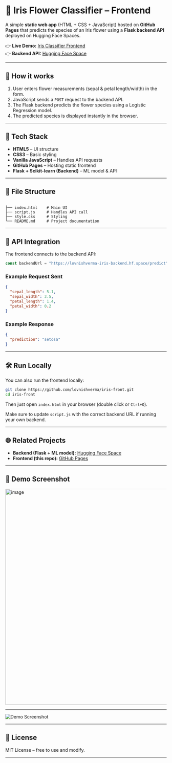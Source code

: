 # 🌸 Iris Flower Classifier – Frontend

A simple **static web app** (HTML + CSS + JavaScript) hosted on **GitHub Pages** that predicts the species of an Iris flower using a **Flask backend API** deployed on Hugging Face Spaces.  

👉 **Live Demo:** [Iris Classifier Frontend](https://lovnishverma.github.io/iris-front/)  
👉 **Backend API:** [Hugging Face Space](https://huggingface.co/spaces/lovnishverma/iris-backend)

---

## 🚀 How it works

1. User enters flower measurements (sepal & petal length/width) in the form.  
2. JavaScript sends a `POST` request to the backend API.  
3. The Flask backend predicts the flower species using a Logistic Regression model.  
4. The predicted species is displayed instantly in the browser.  

---

## 🔧 Tech Stack

- **HTML5** – UI structure  
- **CSS3** – Basic styling  
- **Vanilla JavaScript** – Handles API requests  
- **GitHub Pages** – Hosting static frontend  
- **Flask + Scikit-learn (Backend)** – ML model & API  

---

## 📂 File Structure

```

├── index.html    # Main UI
├── script.js     # Handles API call
├── style.css     # Styling
└── README.md     # Project documentation

````

---

## 📡 API Integration

The frontend connects to the backend API:

```javascript
const backendUrl = "https://lovnishverma-iris-backend.hf.space/predict";
````

### Example Request Sent

```json
{
  "sepal_length": 5.1,
  "sepal_width": 3.5,
  "petal_length": 1.4,
  "petal_width": 0.2
}
```

### Example Response

```json
{
  "prediction": "setosa"
}
```

---

## 🛠️ Run Locally

You can also run the frontend locally:

```bash
git clone https://github.com/lovnishverma/iris-front.git
cd iris-front
```

Then just open `index.html` in your browser (double click or `Ctrl+O`).

Make sure to update `script.js` with the correct backend URL if running your own backend.

---

## 🌐 Related Projects

* **Backend (Flask + ML model):** [Hugging Face Space](https://huggingface.co/spaces/lovnishverma/iris-backend)
* **Frontend (this repo):** [GitHub Pages](https://lovnishverma.github.io/iris-front/)

---

## 📸 Demo Screenshot

<img width="1919" height="675" alt="image" src="https://github.com/user-attachments/assets/e2b8664d-551e-4e2f-94ee-1ab467a648cd" />

---

![Demo Screenshot](https://github.com/user-attachments/assets/bf2d124e-592e-49a2-8c6f-b7adab049df6)

---

## 📜 License

MIT License – free to use and modify.

---
